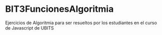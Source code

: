 # BIT3FuncionesAlgoritmia
Ejercicios de Algoritmia para ser resueltos por los estudiantes en el curso de Javascript de UBITS
